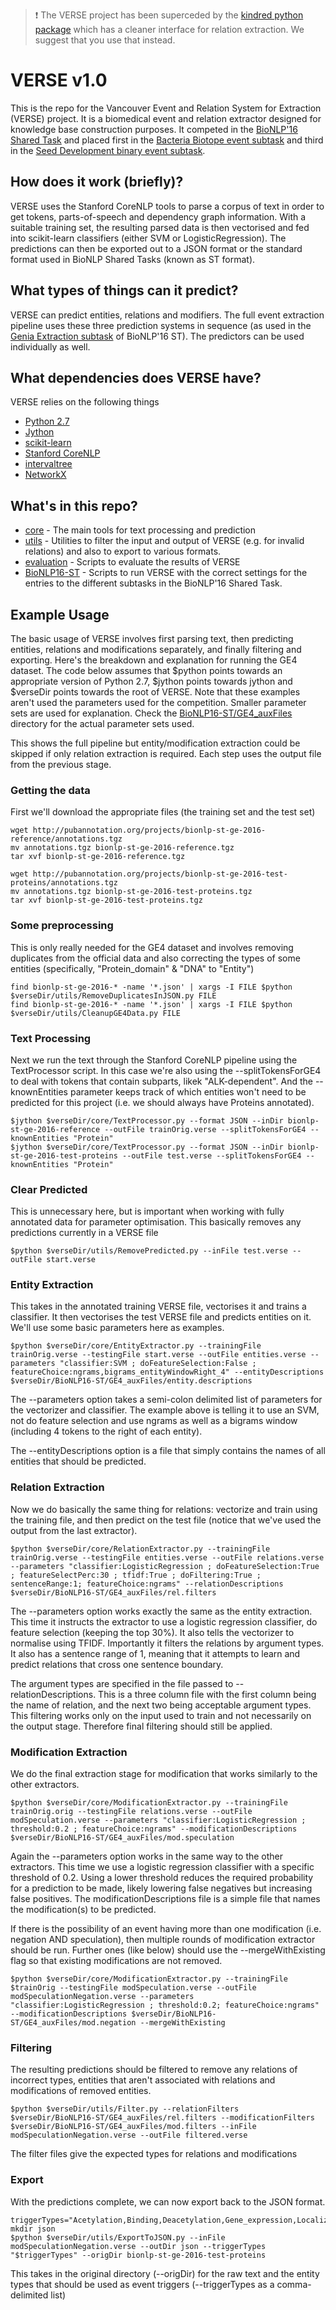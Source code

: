 > :exclamation: The VERSE project has been superceded by the [kindred python package](https://github.com/jakelever/kindred) which has a cleaner interface for relation extraction. We suggest that you use that instead.

# VERSE v1.0

This is the repo for the Vancouver Event and Relation System for Extraction (VERSE) project. It is a biomedical event and relation extractor designed for knowledge base construction purposes. It competed in the [BioNLP'16 Shared Task](http://2016.bionlp-st.org/) and placed first in the [Bacteria Biotope event subtask](http://2016.bionlp-st.org/tasks/bb2/bb3-evaluation)  and third in the [Seed Development binary event subtask](http://2016.bionlp-st.org/tasks/seedev/seedev-evaluation).

## How does it work (briefly)?

VERSE uses the Stanford CoreNLP tools to parse a corpus of text in order to get tokens, parts-of-speech and dependency graph information. With a suitable training set, the resulting parsed data is then vectorised and fed into scikit-learn classifiers (either SVM or LogisticRegression). The  predictions can then be exported out to a JSON format or the standard format used in BioNLP Shared Tasks (known as ST format).

## What types of things can it predict?

VERSE can predict entities, relations and modifiers. The full event extraction pipeline uses these three prediction systems in sequence (as used in the [Genia Extraction subtask](http://2016.bionlp-st.org/tasks/ge4) of BioNLP'16 ST). The predictors can be used individually as well.

## What dependencies does VERSE have?

VERSE relies on the following things
- [Python 2.7](https://www.python.org/)
- [Jython](http://www.jython.org/)
- [scikit-learn](http://scikit-learn.org/)
- [Stanford CoreNLP](http://stanfordnlp.github.io/CoreNLP/)
- [intervaltree](https://pypi.python.org/pypi/intervaltree/2.0.4)
- [NetworkX](https://networkx.github.io/)

## What's in this repo?

- [core](core/) - The main tools for text processing and prediction
- [utils](utils/) - Utilities to filter the input and output of VERSE (e.g. for invalid relations) and also to export to various formats.
- [evaluation](evaluation/) - Scripts to evaluate the results of VERSE
- [BioNLP16-ST](BioNLP16-ST/) - Scripts to run VERSE with the correct settings for the entries to the different subtasks in the BioNLP'16 Shared Task.

## Example Usage

The basic usage of VERSE involves first parsing text, then predicting entities, relations and modifications separately, and finally filtering and exporting. Here's the breakdown and explanation for running the GE4 dataset. The code below assumes that $python points towards an appropriate version of Python 2.7, $jython points towards jython and $verseDir points towards the root of VERSE. Note that these examples aren't used the parameters used for the competition. Smaller parameter sets are used for explanation. Check the [BioNLP16-ST/GE4_auxFiles](BioNLP16-ST/GE4_auxFiles) directory for the actual parameter sets used.

This shows the full pipeline but entity/modification extraction could be skipped if only relation extraction is required. Each step uses the output file from the previous stage.

### Getting the data

First we'll download the appropriate files (the training set and the test set)

```shell
wget http://pubannotation.org/projects/bionlp-st-ge-2016-reference/annotations.tgz
mv annotations.tgz bionlp-st-ge-2016-reference.tgz
tar xvf bionlp-st-ge-2016-reference.tgz

wget http://pubannotation.org/projects/bionlp-st-ge-2016-test-proteins/annotations.tgz
mv annotations.tgz bionlp-st-ge-2016-test-proteins.tgz
tar xvf bionlp-st-ge-2016-test-proteins.tgz
```

### Some preprocessing
This is only really needed for the GE4 dataset and involves removing duplicates from the official data and also correcting the types of some entities (specifically, "Protein_domain" & "DNA" to "Entity")

```shell
find bionlp-st-ge-2016-* -name '*.json' | xargs -I FILE $python $verseDir/utils/RemoveDuplicatesInJSON.py FILE
find bionlp-st-ge-2016-* -name '*.json' | xargs -I FILE $python $verseDir/utils/CleanupGE4Data.py FILE
```

### Text Processing

Next we run the text through the Stanford CoreNLP pipeline using the TextProcessor script. In this case we're also using the --splitTokensForGE4 to deal with tokens that contain subparts, likek "ALK-dependent". And the --knownEntities parameter keeps track of which entities won't need to be predicted for this project (i.e. we should always have Proteins annotated).

```shell
$jython $verseDir/core/TextProcessor.py --format JSON --inDir bionlp-st-ge-2016-reference --outFile trainOrig.verse --splitTokensForGE4 --knownEntities "Protein"
$jython $verseDir/core/TextProcessor.py --format JSON --inDir bionlp-st-ge-2016-test-proteins --outFile test.verse --splitTokensForGE4 --knownEntities "Protein"
```

### Clear Predicted

This is unnecessary here, but is important when working with fully annotated data for parameter optimisation. This basically removes any predictions currently in a VERSE file

```shell
$python $verseDir/utils/RemovePredicted.py --inFile test.verse --outFile start.verse
```

### Entity Extraction

This takes in the annotated training VERSE file, vectorises it and trains a classifier. It then vectorises the test VERSE file and predicts entities on it. We'll use some basic parameters here as examples.

```shell
$python $verseDir/core/EntityExtractor.py --trainingFile trainOrig.verse --testingFile start.verse --outFile entities.verse --parameters "classifier:SVM ; doFeatureSelection:False ; featureChoice:ngrams,bigrams_entityWindowRight_4" --entityDescriptions $verseDir/BioNLP16-ST/GE4_auxFiles/entity.descriptions
```

The --parameters option takes a semi-colon delimited list of parameters for the vectorizer and classifier. The example above is telling it to use an SVM, not do feature selection and use ngrams as well as a bigrams window (including 4 tokens to the right of each entity).

The --entityDescriptions option is a file that simply contains the names of all entities that should be predicted.

### Relation Extraction

Now we do basically the same thing for relations: vectorize and train using the training file, and then predict on the test file (notice that we've used the output from the last extractor).

```shell
$python $verseDir/core/RelationExtractor.py --trainingFile trainOrig.verse --testingFile entities.verse --outFile relations.verse --parameters "classifier:LogisticRegression ; doFeatureSelection:True ; featureSelectPerc:30 ; tfidf:True ; doFiltering:True ; sentenceRange:1; featureChoice:ngrams" --relationDescriptions $verseDir/BioNLP16-ST/GE4_auxFiles/rel.filters
```

The --parameters option works exactly the same as the entity extraction. This time it instructs the extractor to use a logistic regression classifier, do feature selection (keeping the top 30%). It also tells the vectorizer to normalise using TFIDF. Importantly it filters the relations by argument types. It also has a sentence range of 1, meaning that it attempts to learn and predict relations that cross one sentence boundary.

The argument types are specified in the file passed to --relationDescriptions. This is a three column file with the first column being the name of relation, and the next two being acceptable argument types. This filtering works only on the input used to train and not necessarily on the output stage. Therefore final filtering should still be applied.

### Modification Extraction

We do the final extraction stage for modification that works similarly to the other extractors.

```shell
$python $verseDir/core/ModificationExtractor.py --trainingFile trainOrig.orig --testingFile relations.verse --outFile modSpeculation.verse --parameters "classifier:LogisticRegression ; threshold:0.2 ; featureChoice:ngrams" --modificationDescriptions $verseDir/BioNLP16-ST/GE4_auxFiles/mod.speculation
```

Again the --parameters option works in the same way to the other extractors. This time we use a logistic regression classifier with a specific threshold of 0.2. Using a lower threshold reduces the required probability for a prediction to be made, likely lowering false negatives but increasing false positives. The modificationDescriptions file is a simple file that names the modification(s) to be predicted.

If there is the possibility of an event having more than one modification (i.e. negation AND speculation), then multiple rounds of modification extractor should be run. Further ones (like below) should use the --mergeWithExisting flag so that existing modifications are not removed.

```shell
$python $verseDir/core/ModificationExtractor.py --trainingFile $trainOrig --testingFile modSpeculation.verse --outFile modSpeculationNegation.verse --parameters "classifier:LogisticRegression ; threshold:0.2; featureChoice:ngrams" --modificationDescriptions $verseDir/BioNLP16-ST/GE4_auxFiles/mod.negation --mergeWithExisting
```

### Filtering

The resulting predictions should be filtered to remove any relations of incorrect types, entities that aren't associated with relations and modifications of removed entities.

```shell
$python $verseDir/utils/Filter.py --relationFilters $verseDir/BioNLP16-ST/GE4_auxFiles/rel.filters --modificationFilters $verseDir/BioNLP16-ST/GE4_auxFiles/mod.filters --inFile modSpeculationNegation.verse --outFile filtered.verse
```

The filter files give the expected types for relations and modifications

### Export

With the predictions complete, we can now export back to the JSON format.

```shell
triggerTypes="Acetylation,Binding,Deacetylation,Gene_expression,Localization,Negative_regulation,Phosphorylation,Positive_regulation,Protein_catabolism,Protein_modification,Regulation,Transcription,Ubiquitination"
mkdir json
$python $verseDir/utils/ExportToJSON.py --inFile modSpeculationNegation.verse --outDir json --triggerTypes "$triggerTypes" --origDir bionlp-st-ge-2016-test-proteins
```

This takes in the original directory (--origDir) for the raw text and the entity types that should be used as event triggers (--triggerTypes as a comma-delimited list)
